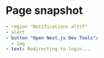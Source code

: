 # Page snapshot

```yaml
- region "Notifications alt+T"
- alert
- button "Open Next.js Dev Tools":
  - img
- text: Redirecting to login...
```